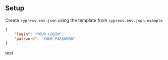## Setup

Create `cypress.env.json` using the template from `cypress.env.json.example`

```json
{
    "login": "YOUR LOGIN",
    "password": "YOUR PASSWORD"
}
```

test